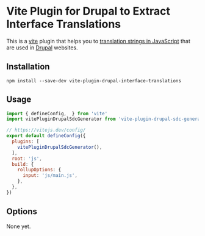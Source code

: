 # Vite Plugin for Drupal to Extract Interface Translations

This is a [vite](https://vitejs.dev) plugin that helps you to
[translation strings in JavaScript](https://www.drupal.org/docs/8/api/translation-api/overview#s-translation-in-javascript-files)
that are used in [Drupal](https://www.drupal.org) websites.

## Installation

```shell
npm install --save-dev vite-plugin-drupal-interface-translations
```

## Usage

```javascript
import { defineConfig,  } from 'vite'
import vitePluginDrupalSdcGenerator from 'vite-plugin-drupal-sdc-generator'

// https://vitejs.dev/config/
export default defineConfig({
  plugins: [
    vitePluginDrupalSdcGenerator(),
  ],
  root: 'js',
  build: {
    rollupOptions: {
      input: 'js/main.js',
    },
  },
})
```

## Options

None yet.
